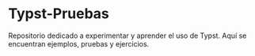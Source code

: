 # Typst-Pruebas
Repositorio dedicado a experimentar y aprender el uso de Typst. Aquí se encuentran ejemplos, pruebas y ejercicios.
